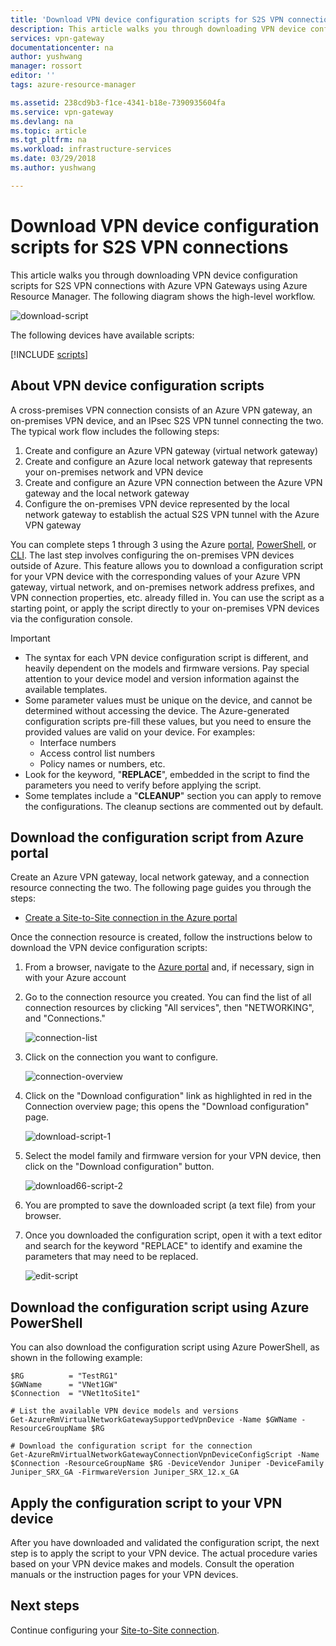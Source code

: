 ```yaml
---
title: 'Download VPN device configuration scripts for S2S VPN connections: Azure Resource Manager | Microsoft Docs'
description: This article walks you through downloading VPN device configuration scripts for S2S VPN connections with Azure VPN Gateways using Azure Resource Manager.
services: vpn-gateway
documentationcenter: na
author: yushwang
manager: rossort
editor: ''
tags: azure-resource-manager

ms.assetid: 238cd9b3-f1ce-4341-b18e-7390935604fa
ms.service: vpn-gateway
ms.devlang: na
ms.topic: article
ms.tgt_pltfrm: na
ms.workload: infrastructure-services
ms.date: 03/29/2018
ms.author: yushwang

---
```

# Download VPN device configuration scripts for S2S VPN connections

This article walks you through downloading VPN device configuration scripts for S2S VPN connections with Azure VPN Gateways using Azure Resource Manager. The following diagram shows the high-level workflow.

![download-script](./media/vpn-gateway-download-vpndevicescript/downloaddevicescript.png)

The following devices have available scripts:

[!INCLUDE [scripts](../../includes/vpn-gateway-device-configuration-scripts.md)]

## <a name="about"></a>About VPN device configuration scripts

A cross-premises VPN connection consists of an Azure VPN gateway, an on-premises VPN device, and an IPsec S2S VPN tunnel connecting the two. The typical work flow includes the following steps:

1. Create and configure an Azure VPN gateway (virtual network gateway)
2. Create and configure an Azure local network gateway that represents your on-premises network and VPN device
3. Create and configure an Azure VPN connection between the Azure VPN gateway and the local network gateway
4. Configure the on-premises VPN device represented by the local network gateway to establish the actual S2S VPN tunnel with the Azure VPN gateway

You can complete steps 1 through 3 using the Azure [portal](vpn-gateway-howto-site-to-site-resource-manager-portal.md), [PowerShell](vpn-gateway-create-site-to-site-rm-powershell.md), or [CLI](vpn-gateway-howto-site-to-site-resource-manager-cli.md). The last step involves configuring the on-premises VPN devices outside of Azure. This feature allows you to download a configuration script for your VPN device with the corresponding values of your Azure VPN gateway, virtual network, and on-premises network address prefixes, and VPN connection properties, etc. already filled in. You can use the script as a starting point, or apply the script directly to your on-premises VPN devices via the configuration console.

> [!IMPORTANT]
> * The syntax for each VPN device configuration script is different, and heavily dependent on the models and firmware versions. Pay special attention to your device model and version information against the available templates.
> * Some parameter values must be unique on the device, and cannot be determined without accessing the device. The Azure-generated configuration scripts pre-fill these values, but you need to ensure the provided values are valid on your device. For examples:
>    * Interface numbers
>    * Access control list numbers
>    * Policy names or numbers, etc.
> * Look for the keyword, "**REPLACE**", embedded in the script to find the parameters you need to verify before applying the script.
> * Some templates include a "**CLEANUP**" section you can apply to remove the configurations. The cleanup sections are commented out by default.

## Download the configuration script from Azure portal

Create an Azure VPN gateway, local network gateway, and a connection resource connecting the two. The following page guides you through the steps:

* [Create a Site-to-Site connection in the Azure portal](vpn-gateway-howto-site-to-site-resource-manager-portal.md)

Once the connection resource is created, follow the instructions below to download the VPN device configuration scripts:

1. From a browser, navigate to the [Azure portal](http://portal.azure.com) and, if necessary, sign in with your Azure account
2. Go to the connection resource you created. You can find the list of all connection resources by clicking "All services", then "NETWORKING", and "Connections."

    ![connection-list](./media/vpn-gateway-download-vpndevicescript/connectionlist.png)

3. Click on the connection you want to configure.

    ![connection-overview](./media/vpn-gateway-download-vpndevicescript/connectionoverview.png)

4. Click on the "Download configuration" link as highlighted in red in the Connection overview page; this opens the "Download configuration" page.

    ![download-script-1](./media/vpn-gateway-download-vpndevicescript/downloadscript-1.png)

5. Select the model family and firmware version for your VPN device, then click on the "Download configuration" button.

    ![download66-script-2](./media/vpn-gateway-download-vpndevicescript/downloadscript-2.PNG)

6. You are prompted to save the downloaded script (a text file) from your browser.
7. Once you downloaded the configuration script, open it with a text editor and search for the keyword "REPLACE" to identify and examine the parameters that may need to be replaced.

    ![edit-script](./media/vpn-gateway-download-vpndevicescript/editscript.png)

## Download the configuration script using Azure PowerShell

You can also download the configuration script using Azure PowerShell, as shown in the following example:

```azurepowershell-interactive
$RG          = "TestRG1"
$GWName      = "VNet1GW"
$Connection  = "VNet1toSite1"

# List the available VPN device models and versions
Get-AzureRmVirtualNetworkGatewaySupportedVpnDevice -Name $GWName -ResourceGroupName $RG

# Download the configuration script for the connection
Get-AzureRmVirtualNetworkGatewayConnectionVpnDeviceConfigScript -Name $Connection -ResourceGroupName $RG -DeviceVendor Juniper -DeviceFamily Juniper_SRX_GA -FirmwareVersion Juniper_SRX_12.x_GA
```

## Apply the configuration script to your VPN device

After you have downloaded and validated the configuration script, the next step is to apply the script to your VPN device. The actual procedure varies based on your VPN device makes and models. Consult the operation manuals or the instruction pages for your VPN devices.

## Next steps

Continue configuring your [Site-to-Site connection](vpn-gateway-howto-site-to-site-resource-manager-portal.md).